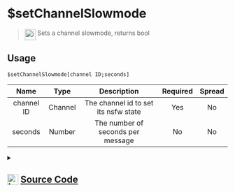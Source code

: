 # $setChannelSlowmode
> <img align="top" src="https://upload.wikimedia.org/wikipedia/commons/thumb/e/e4/Infobox_info_icon.svg/160px-Infobox_info_icon.svg.png?20150409153300" alt="image" width="25" height="auto"> Sets a channel slowmode, returns bool
## Usage
```
$setChannelSlowmode[channel ID;seconds]
```
| Name | Type | Description | Required | Spread
| :---: | :---: | :---: | :---: | :---: |
channel ID | Channel | The channel id to set its nsfw state | Yes | No
seconds | Number | The number of seconds per message | No | No
<details>
<summary>
    
## <img align="top" src="https://cdn4.iconfinder.com/data/icons/iconsimple-logotypes/512/github-512.png" alt="image" width="25" height="auto">  [Source Code](https://github.com/tryforge/ForgeScript-V2/blob/main/src/native/setChannelSlowmode.ts)
    
</summary>
    
```ts
import { BaseChannel, TextChannel } from "discord.js"
import { ArgType, NativeFunction, Return } from "../structures"
import noop from "../functions/noop"

export default new NativeFunction({
    name: "$setChannelSlowmode",
    version: "1.0.0",
    description: "Sets a channel slowmode, returns bool",
    brackets: true,
    unwrap: true,
    args: [
        {
            name: "channel ID",
            description: "The channel id to set its nsfw state",
            rest: false,
            check: (i: BaseChannel) => "setRateLimitPerUser" in i,
            type: ArgType.Channel,
            required: true,
        },
        {
            name: "seconds",
            description: "The number of seconds per message",
            rest: false,
            type: ArgType.Number,
        },
    ],
    async execute(ctx, [channel, seconds]) {
        return Return.success(!!(await (channel as TextChannel).setRateLimitPerUser(seconds || 0).catch(noop)))
    },
})

```
    
</details>
